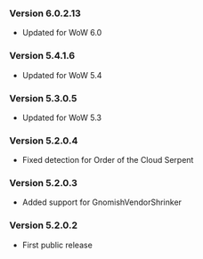 ### Version 6.0.2.13

* Updated for WoW 6.0

### Version 5.4.1.6

* Updated for WoW 5.4

### Version 5.3.0.5

* Updated for WoW 5.3

### Version 5.2.0.4

* Fixed detection for Order of the Cloud Serpent

### Version 5.2.0.3

* Added support for GnomishVendorShrinker

### Version 5.2.0.2

* First public release
